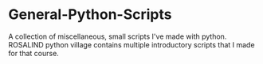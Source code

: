 # General-Python-Scripts
A collection of miscellaneous, small scripts I've made with python.
ROSALIND python village contains multiple introductory scripts that I made for that course.
